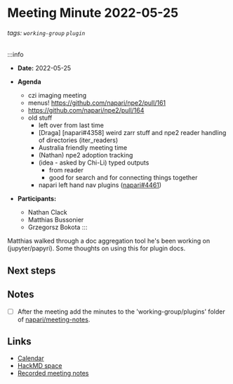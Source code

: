 Meeting Minute 2022-05-25
===

###### tags: `working-group` `plugin`

:::info
- **Date:** 2022-05-25
- **Agenda**
    - czi imaging meeting
    - menus! https://github.com/napari/npe2/pull/161
    - https://github.com/napari/npe2/pull/164
    - old stuff
        - left over from last time
        - [Draga] [napari#4358] weird zarr stuff and npe2 reader handling of directories (iter_readers)
        - Australia friendly meeting time
        - (Nathan) npe2 adoption tracking
        - (idea - asked by Chi-Li) typed outputs
            - from reader
            - good for search and for connecting things together
        - napari left hand nav plugins ([napari#4461](https://github.com/napari/napari/issues/4461))
    
- **Participants:**
    - Nathan Clack
    - Matthias Bussonier
    - Grzegorsz Bokota
:::


Matthias walked through a doc aggregation tool he's been working on (jupyter/papyri). Some thoughts on using this for plugin docs. 



<!-- Discussion goes here-->

## Next steps
<!-- Action items go here -->

## Notes 
<!-- Other important details discussed during the meeting can be entered here. -->

- [ ] After the meeting add the minutes to the 'working-group/plugins' folder of [napari/meeting-notes](https://github.com/napari/meeting-notes).

## Links

* [Calendar](https://calendar.google.com/calendar/u/0?cid=Y18zNXI5M2VjNnZ0cDhzbWhtN2R2NXVvdDB2NEBncm91cC5jYWxlbmRhci5nb29nbGUuY29t)
* [HackMD space](https://hackmd.io/team/napari-wg-plugin)
* [Recorded meeting notes](https://github.com/napari/meeting-notes/tree/master/2021/working-groups/plugins)

[last week]: https://hackmd.io/pWeIFB_GS3qo-C-B8sRmww
